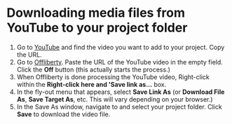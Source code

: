 # Downloading media files from YouTube to your project folder

1. Go to [YouTube](https://www.youtube.com/) and find the video you want to add to your project. Copy the URL.
2. Go to [Offliberty](http://offliberty.com/). Paste the URL of the YouTube video in the empty field. Click the **Off** button \(this actually starts the process.\)
3. When Offliberty is done processing the YouTube video, Right-click within the **Right-click here and 'Save link as...** box. 
4. In the fly-out menu that appears, select **Save Link As** \(or **Download File As**, **Save Target As**, etc. This will vary depending on your browser.\)
5. In the Save As window, navigate to and select your project folder. Click **Save** to download the video file. 

